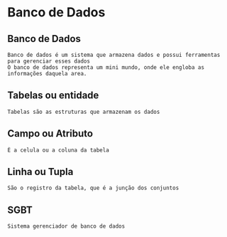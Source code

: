 # Banco de Dados

## Banco de Dados
    Banco de dados é um sistema que armazena dados e possui ferramentas para gerenciar esses dados
    O banco de dados representa um mini mundo, onde ele engloba as informações daquela area.

## Tabelas ou entidade
    Tabelas são as estruturas que armazenam os dados
 
## Campo ou Atributo
    É a celula ou a coluna da tabela

## Linha ou Tupla
    São o registro da tabela, que é a junção dos conjuntos

## SGBT
    Sistema gerenciador de banco de dados

